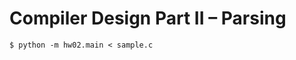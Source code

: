 Compiler Design Part II – Parsing
=================================

```
$ python -m hw02.main < sample.c
```

